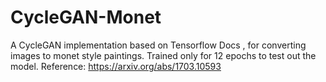 # CycleGAN-Monet

A CycleGAN implementation based on Tensorflow Docs , for converting images to monet style paintings.
Trained only for 12 epochs to test out the model.
Reference:
https://arxiv.org/abs/1703.10593
